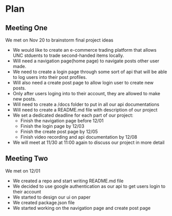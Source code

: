 # Plan

## Meeting One
We met on Nov 20 to brainstorm final project ideas
- We would like to create an e-commerce trading platform that allows UNC stduents to trade second-handed items locally.
- Will need a navigation page(home page) to navigate posts other user made.
- We need to create a login page through some sort of api that will be able to log users into their post profiles.
- Will also need a create post page to allow login user to create new posts.
- Only after users loging into to their account, they are allowed to make new posts.
- Will need to create a /docs folder to put in all our api documentations
- Will need to create a README.md file with description of our project
- We set a dedicated deadline for each part of our project:
    - Finish the navigation page before 12/01
    - Finish the login page by 12/03
    - Finish the create post page by 12/05
    - Finish video recording and api documentation by 12/08
- We will meet at 11/30 at 11:00 again to discuss our project in more detail


## Meeting Two
We met on 12/01
- We created a repo and start writing README.md file
- We decided to use google authentication as our api to get users login to their account
- We started to design our ui on paper
- We created package.json file
- We started working on the navigation page and create post page
